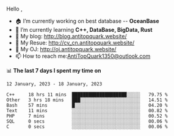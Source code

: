 
Hello , 

- 🏠 I’m currently working on best database -- **OceanBase**
- 🌱 I’m currently learning **C++, DataBase, BigData, Rust**
- 🔭 My blog:   http://blog.antitopquark.website/ 
- 👦 My Resue:  http://cv_cn.antitopquark.website/
- 🚉 My OJ:     http://oj.antitopquark.website/
- 📫 How to reach me:AntiTopQuark1350@outlook.com


📊 **The last 7 days I spent my time on** 

<!--START_SECTION:waka-->
```text
12 January, 2023 - 18 January, 2023

C++     18 hrs 11 mins  ████████████████████░░░░░   79.75 % 
Other   3 hrs 18 mins   ███░░░░░░░░░░░░░░░░░░░░░░   14.51 % 
Bash    57 mins         █░░░░░░░░░░░░░░░░░░░░░░░░   04.20 % 
Text    11 mins         ░░░░░░░░░░░░░░░░░░░░░░░░░   00.82 % 
PHP     7 mins          ░░░░░░░░░░░░░░░░░░░░░░░░░   00.52 % 
SQL     0 secs          ░░░░░░░░░░░░░░░░░░░░░░░░░   00.06 % 
C       0 secs          ░░░░░░░░░░░░░░░░░░░░░░░░░   00.06 %
```
<!--END_SECTION:waka-->


